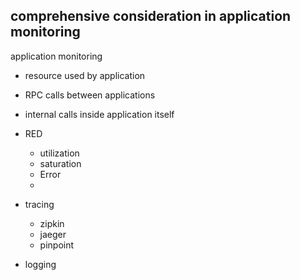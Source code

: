 comprehensive consideration in application monitoring
---
application monitoring
  - resource used by application
  - RPC calls between applications
  - internal calls inside application itself


- RED
  - utilization
  - saturation
  - Error
  - 
- tracing 
  - zipkin
  - jaeger
  - pinpoint

- logging